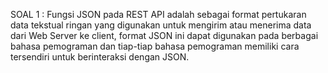 SOAL 1 :
Fungsi JSON pada REST API adalah sebagai format pertukaran data tekstual ringan yang digunakan untuk mengirim atau menerima data dari Web Server ke client,
format JSON ini dapat digunakan pada berbagai bahasa pemograman dan tiap-tiap bahasa pemograman memiliki cara tersendiri untuk berinteraksi dengan JSON.
